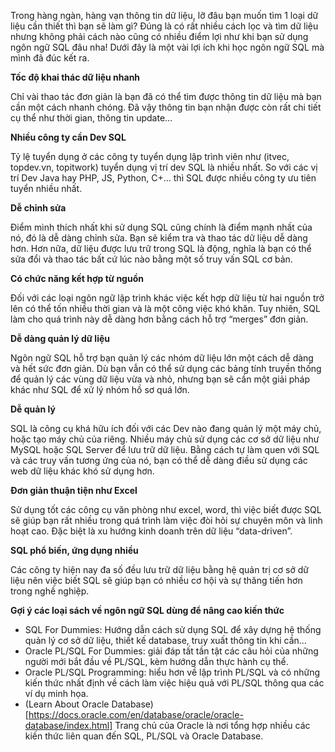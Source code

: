 Trong hàng ngàn, hàng vạn thông tin dữ liệu, lỡ đâu bạn muốn tìm 1 loại dữ liệu cần thiết thì bạn sẽ làm gì? Đúng là có rất nhiều cách lọc và tìm dữ liệu nhưng không phải cách nào cũng có nhiều điểm lợi như khi bạn sử dụng ngôn ngữ SQL đâu nha! Dưới đây là một vài lợi ích khi học ngôn ngữ SQL mà mình đã đúc kết ra.

**Tốc độ khai thác dữ liệu nhanh**

Chỉ vài thao tác đơn giản là bạn đã có thể tìm được thông tin dữ liệu mà bạn cần một cách nhanh chóng. Đã vậy thông tin bạn nhận được còn rất chi tiết cụ thể như thời gian, thông tin update…

**Nhiều công ty cần Dev SQL**

Tỷ lệ tuyển dụng ở các công ty tuyển dụng lập trình viên như (itvec, topdev.vn, topitwork) tuyển dụng vị trí dev SQL là nhiều nhất. So với các vị trí Dev Java hay PHP, JS, Python, C+... thì SQL được nhiều công ty ưu tiên tuyển nhiều nhất.

**Dễ chỉnh sửa**

Điểm mình thích nhất khi sử dụng SQL cũng chính là điểm mạnh nhất của nó, đó là dễ dàng chỉnh sửa. Bạn sẽ kiểm tra và thao tác dữ liệu dễ dàng hơn. Hơn nữa, dữ liệu được lưu trữ trong SQL là động, nghĩa là bạn có thể sửa đổi và thao tác bất cứ lúc nào bằng một số truy vấn SQL cơ bản.

**Có chức năng kết hợp từ nguồn**

Đối với các loại ngôn ngữ lập trình khác việc kết hợp dữ liệu từ hai nguồn trở lên có thể tốn nhiều thời gian và là một công việc khó khăn. Tuy nhiên, SQL làm cho quá trình này dễ dàng hơn bằng cách hỗ trợ “merges” đơn giản.

**Dễ dàng quản lý dữ liệu**

Ngôn ngữ SQL hỗ trợ bạn quản lý các nhóm dữ liệu lớn một cách dễ dàng và hết sức đơn giản. Dù bạn vẫn có thể sử dụng các bảng tính truyền thống để quản lý các vùng dữ liệu vừa và nhỏ, nhưng bạn sẽ cần một giải pháp khác như SQL để xử lý nhóm hồ sơ quá lớn.

**Dễ quản lý**

SQL là công cụ khá hữu ích đối với các Dev nào đang quản lý một máy chủ, hoặc tạo máy chủ của riêng. Nhiều máy chủ sử dụng các cơ sở dữ liệu như MySQL hoặc SQL Server để lưu trữ dữ liệu. Bằng cách tự làm quen với SQL và các truy vấn tương ứng của nó, bạn có thể dễ dàng điều sử dụng các web dữ liệu khác khó sử dụng hơn.

**Đơn giản thuận tiện như Excel**

Sử dụng tốt các công cụ văn phòng như excel, word, thì việc biết được SQL sẽ giúp bạn rất nhiều trong quá trình làm việc đòi hỏi sự chuyên môn và linh hoạt cao. Đặc biệt là xu hướng kinh doanh trên dữ liệu “data-driven”.

**SQL phổ biến, ứng dụng nhiều**

Các công ty hiện nay đa số đều lưu trữ dữ liệu bằng hệ quản trị cơ sở dữ liệu nên việc biết SQL sẽ giúp bạn có nhiều cơ hội và sự thăng tiến hơn trong nghề nghiệp.

**Gợi ý các loại sách về ngôn ngữ SQL dùng để nâng cao kiến thức**

- SQL For Dummies: Hướng dẫn cách sử dụng SQL để xây dựng hệ thống quản lý cơ sở dữ liệu, thiết kế database, truy xuất thông tin khi cần…
- Oracle PL/SQL For Dummies: giải đáp tất tần tật các câu hỏi của những người mới bắt đầu về PL/SQL, kèm hướng dẫn thực hành cụ thể.
- Oracle PL/SQL Programming: hiểu hơn về lập trình PL/SQL và có những kiến thức nhất định về cách làm việc hiệu quả với PL/SQL thông qua các ví dụ minh họa.
- (Learn About Oracle Database)[https://docs.oracle.com/en/database/oracle/oracle-database/index.html] Trang chủ của Oracle là nơi tổng hợp nhiều các kiến thức liên quan đến SQL, PL/SQL và Oracle Database.
